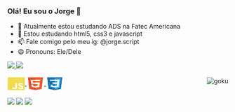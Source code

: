 ### Olá! Eu sou o Jorge 👋

- 🔭 Atualmente estou estudando ADS na Fatec Americana
- 🌱 Estou estudando html5, css3 e javascript
- 📫 Fale comigo pelo meu ig: @jorge.script
- 😄 Pronouns: Ele/Dele
<div>
  <a href="https://github.com/jorgehtml">
  <img height="170em" src="https://github-readme-stats.vercel.app/api?username=jorgehtml&show_icons=true&theme=tokyonight&include_all_commits=true&count_private=true"/>
  <img height="170em" src="https://github-readme-stats.vercel.app/api/top-langs/?username=jorgehtml&layout=compact&langs_count=7&theme=tokyonight"/>
</div>
  <div style="display: inline_block"><br>
  <img align="center" alt="jorge-Js" height="30" width="40" src="https://raw.githubusercontent.com/devicons/devicon/master/icons/javascript/javascript-plain.svg">
  <img align="center" alt="jorge-HTML" height="30" width="40" src="https://raw.githubusercontent.com/devicons/devicon/master/icons/html5/html5-original.svg">
  <img align="center" alt="jorge-CSS" height="30" width="40" src="https://raw.githubusercontent.com/devicons/devicon/master/icons/css3/css3-original.svg">
  <img height="150em" align="right" alt="goku" src="https://media1.tenor.com/images/2d4bfd489846b7622c0e347312813333/tenor.gif?itemid=9540577">
</div>
  <br>
<div> 
  <a href="https://instagram.com/jorge.script" target="_blank"><img src="https://img.shields.io/badge/-Instagram-%23E4405F?style=for-the-badge&logo=instagram&logoColor=white" target="_blank"></a>
  <a href = "mailto:jorgegbsouza@gmail.com"><img src="https://img.shields.io/badge/-Gmail-%23333?style=for-the-badge&logo=gmail&logoColor=white" target="_blank"></a>
  <a href="https://www.linkedin.com/in/jorgegbs/" target="_blank"><img src="https://img.shields.io/badge/-LinkedIn-%230077B5?style=for-the-badge&logo=linkedin&logoColor=white" target="_blank"></a> 

</div>

